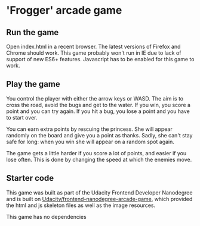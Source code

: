 'Frogger' arcade game
===============================

## Run the game
Open index.html in a recent browser. The latest versions of Firefox and Chrome
should work. This game probably won't run in IE due to lack of support of new ES6+ features.
Javascript has to be enabled for this game to work.

## Play the game
You control the player with either the arrow keys or WASD. The aim is to cross the road,
avoid the bugs and get to the water. If you win, you score a point and you can try again.
If you hit a bug, you lose a point and you have to start over.

You can earn extra points by rescuing the princess. She will appear randomly on the board and give you a point as thanks.
Sadly, she can't stay safe for long: when you win she will appear on a random spot again.

The game gets a little harder if you score a lot of points, and easier if you lose often.
This is done by changing the speed at which the enemies move.

## Starter code
This game was built as part of the Udacity Frontend Developer Nanodegree and is 
built on [Udacity/frontend-nanodegree-arcade-game](https://github.com/udacity/frontend-nanodegree-arcade-game), which provided the html and js skeleton files as well as the image resources.

This game has no dependencies
